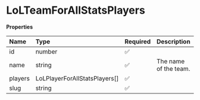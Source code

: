 # LoLTeamForAllStatsPlayers

**Properties**

| Name    | Type                          | Required | Description           |
| :------ | :---------------------------- | :------- | :-------------------- |
| id      | number                        | ✅       |                       |
| name    | string                        | ✅       | The name of the team. |
| players | LoLPlayerForAllStatsPlayers[] | ✅       |                       |
| slug    | string                        | ✅       |                       |

<!-- This file was generated by liblab | https://liblab.com/ -->
